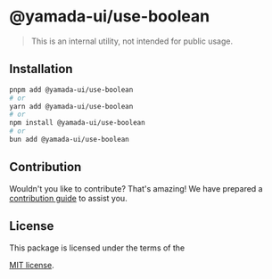 # @yamada-ui/use-boolean

> This is an internal utility, not intended for public usage.

## Installation

```sh
pnpm add @yamada-ui/use-boolean
# or
yarn add @yamada-ui/use-boolean
# or
npm install @yamada-ui/use-boolean
# or
bun add @yamada-ui/use-boolean
```

## Contribution

Wouldn't you like to contribute? That's amazing! We have prepared a [contribution guide](https://github.com/yamada-ui/yamada-ui/blob/main/CONTRIBUTING.md) to assist you.

## License

This package is licensed under the terms of the

[MIT license](https://github.com/yamada-ui/yamada-ui/blob/main/LICENSE).
